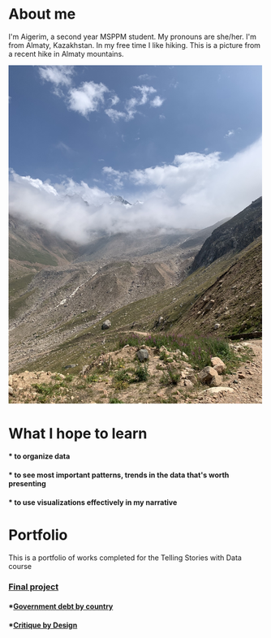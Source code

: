 # About me

I'm Aigerim, a second year MSPPM student. My pronouns are she/her. I'm from Almaty, Kazakhstan. In my free time I like hiking. 
This is a picture from a recent hike in Almaty mountains.

<img src = 'mountains.jpeg' width = '500'/>

# What I hope to learn 

#### * to organize data 
#### * to see most important patterns, trends in the data that's worth presenting
#### * to use visualizations effectively in my narrative

# Portfolio

This is a portfolio of works completed for the Telling Stories with Data course

### [Final project](/final3.md)

#### *[Government debt by country](/debt.md)

#### *[Critique by Design](/aipub.md)
